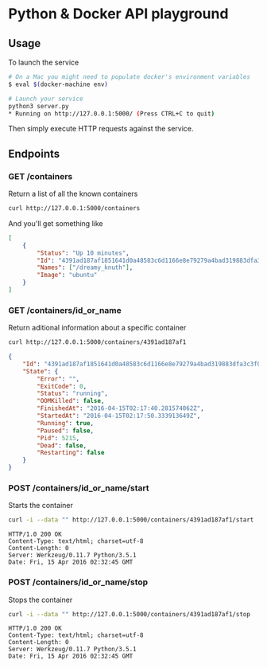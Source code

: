 # Python & Docker API playground

## Usage

To launch the service
```bash
# On a Mac you might need to populate docker's environment variables
$ eval $(docker-machine env)

# Launch your service
python3 server.py
* Running on http://127.0.0.1:5000/ (Press CTRL+C to quit)
```

Then simply execute HTTP requests against the service.

## Endpoints

### GET /containers
Return a list of all the known containers
```bash
curl http://127.0.0.1:5000/containers
```

And you'll get something like
```json
[
	{
		"Status": "Up 10 minutes",
		"Id": "4391ad187af1851641d0a48583c6d1166e8e79279a4bad319883dfa3c3f06a15",
		"Names": ["/dreamy_knuth"],
		"Image": "ubuntu"
	}
]
```

### GET /containers/id_or_name
Return aditional information about a specific container
```bash
curl http://127.0.0.1:5000/containers/4391ad187af1
```

```json
{
	"Id": "4391ad187af1851641d0a48583c6d1166e8e79279a4bad319883dfa3c3f06a15",
	"State": {
		"Error": "",
		"ExitCode": 0,
		"Status": "running",
		"OOMKilled": false,
		"FinishedAt": "2016-04-15T02:17:40.281574062Z",
		"StartedAt": "2016-04-15T02:17:50.333913649Z",
		"Running": true,
		"Paused": false,
		"Pid": 5215,
		"Dead": false,
		"Restarting": false
	}
}
```

### POST /containers/id_or_name/start
Starts the container
```bash
curl -i --data "" http://127.0.0.1:5000/containers/4391ad187af1/start
```

```
HTTP/1.0 200 OK
Content-Type: text/html; charset=utf-8
Content-Length: 0
Server: Werkzeug/0.11.7 Python/3.5.1
Date: Fri, 15 Apr 2016 02:32:45 GMT

```

### POST /containers/id_or_name/stop
Stops the container

```bash
curl -i --data "" http://127.0.0.1:5000/containers/4391ad187af1/stop
```

```
HTTP/1.0 200 OK
Content-Type: text/html; charset=utf-8
Content-Length: 0
Server: Werkzeug/0.11.7 Python/3.5.1
Date: Fri, 15 Apr 2016 02:32:45 GMT

```
